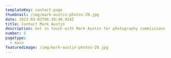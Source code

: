 ```yaml
---
templateKey: contact-page
thumbnail: /img/mark-austin-photos-20.jpg
date: 2023-03-03T06:39:40.924Z
title: Contact Mark Austin
description: Get in touch with Mark Austin for photography commissions, print purchases, or collaboration opportunities. Let's create something beautiful together.
number: 5
pagetype:
  - main
featuredimage: /img/mark-austin-photos-20.jpg
---
```

